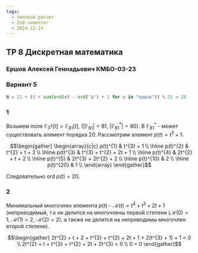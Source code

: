 ```yaml
---
tags:
  - типовой-расчет
  - 2nd-semester
  - 2024-12-14
---
```


## ТР 8 Дискретная математика

### Ершов Алексей Геннадьевич КМБО-03-23

### Вариант 5

```python
N = 11 + (5 + sum(ord(c) - ord("а") + 1 for c in "ершов")) % 31 = 20
```

### 1

Возьмем поле $\mathbb{F}_{3^{4}}[t] = \mathbb{F}_{81}[t]$, ($|\mathbb{F}_{81}| = 81, \ |\mathbb{F}_{81}^{*}| = 80$). В $\mathbb{F}_{81}^{*}$ - может существовать элемент порядка $20$. Рассмотрим элемент $p(t) = t^{3} + 1$.

$$\begin{gather}
\begin{array}{c|c}
p(t)^{1} & t^{3} + 1 \\
\hline
p(t)^{2} & t^{2} + t + 2 \\
\hline
p(t)^{3} & t^{3} + t^{2} + 2t + 1 \\
\hline
p(t)^{4} & 2t^{2} + t + 2 \\
\hline
p(t)^{5} & 2t^{3} + 2t^{2} + 2 \\
\hline
p(t)^{10} & 2 \\
\hline
p(t)^{20} & 1 \\
\end{array}
\end{gather}$$

Следовательно $\mathrm{ord} \ p(t) = 20$. 

### 2

Минимальный многочлен элемента $p(t)$ - $\mathcal{M}(t) = t^{4} + t^{3} + 2t + 1$ (неприводимый, т.к не делится на многочлены первой степени ($\mathcal{M}(0) = 1, \ \mathcal{M}(1) = 2, \ \mathcal{M}(2) = 2$), а также не делится на неприводимы многочлен второй степени).

$$\begin{gather}
2t^{2} + t + 2 + t^{3} + t^{2} + 2t + 1 + 2(t^{3} + 1) + 1 = 0 \\
2t^{2} + t + t^{3} + t^{2} + 2t + 2t^{3} = 0 \\
0 = 0
\end{gather}$$

